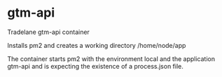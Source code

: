 # gtm-api
Tradelane gtm-api container

Installs pm2 and creates a working directory /home/node/app

The container starts pm2 with the environment local and the application gtm-api and is expecting the existence of a process.json file.
